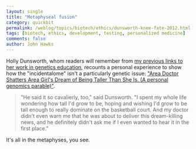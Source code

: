 ```yaml
---
layout: single 
title: "Metaphyseal fusion" 
category: quickbit
permalink: /weblog/topics/biotech/ethics/dunsworth-knee-fate-2012.html
tags: [biotech, ethics, development, testing, personalized medicine] 
comments: false 
author: John Hawks 
---
```


Holly Dunsworth, whom readers will remember from <a href="http://johnhawks.net/weblog/topics/biotech/testing/genotyping-the-intro-class-2012.html">my previous links to her work in genetics education</a>, recounts a personal experience to show how the "incidentalome" isn't a particularly genetic issue: <a href="http://ecodevoevo.blogspot.com/2012/11/area-doctor-shatters-area-girls-dream.html">"Area Doctor Shatters Area Girl's Dream of Being Taller Than She Is. (A personal genomics parable)"</a>. 

<blockquote>"He said it so cavalierly, too," said Dunsworth. "I spent my whole life wondering how tall I'd grow to be, hoping and wishing I'd grow to be tall enough to really dominate on the basketball court. And my doctor didn't even warn me that he was about to deliver this dream-killing news, and he definitely didn't ask me if I even wanted to hear it in the first place."</blockquote>

It's all in the metaphyses, you see. 

